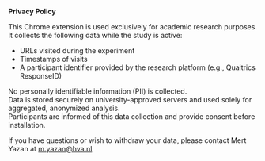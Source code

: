 **Privacy Policy**

This Chrome extension is used exclusively for academic research purposes.  
It collects the following data while the study is active:
- URLs visited during the experiment
- Timestamps of visits
- A participant identifier provided by the research platform (e.g., Qualtrics ResponseID)

No personally identifiable information (PII) is collected.  
Data is stored securely on university-approved servers and used solely for aggregated, anonymized analysis.  
Participants are informed of this data collection and provide consent before installation.

If you have questions or wish to withdraw your data, please contact Mert Yazan at m.yazan@hva.nl
